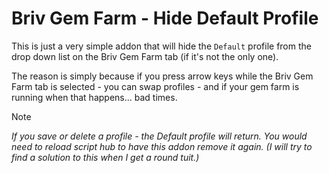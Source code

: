 # Briv Gem Farm - Hide Default Profile

This is just a very simple addon that will hide the `Default` profile from the drop down list on the Briv Gem Farm tab (if it's not the only one).

The reason is simply because if you press arrow keys while the Briv Gem Farm tab is selected - you can swap profiles - and if your gem farm is running when that happens... bad times.

> [!NOTE]
> *If you save or delete a profile - the Default profile will return. You would need to reload script hub to have this addon remove it again. (I will try to find a solution to this when I get a round tuit.)*